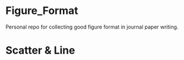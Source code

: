 # Figure_Format
Personal repo for collecting good figure format in journal paper writing.

# Scatter & Line 